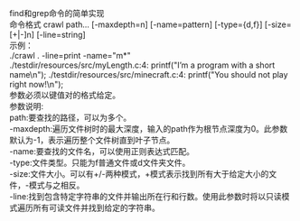 find和grep命令的简单实现  
命令格式 crawl path... [-maxdepth=n] [-name=pattern] [-type={d,f}] [-size=[+|-]n] [-line=string]  
示例：  
./crawl . -line=print -name="m*"  
./testdir/resources/src/myLength.c:4: printf("I’m a program with a short name\n");
./testdir/resources/src/minecraft.c:4: printf("You should not play right now!\n");  
参数必须以键值对的格式给定。  
参数说明:  
path:要查找的路径，可以为多个。  
-maxdepth:遍历文件树时的最大深度，输入的path作为根节点深度为0。此参数默认为-1，表示遍历整个文件树直到叶子节点。   
-name:要查找的文件名，可以使用正则表达式匹配。  
-type:文件类型。只能为f普通文件或d文件夹文件。  
-size:文件大小。可以有+/-两种模式，+模式表示找到所有大于给定大小的文件，-模式与之相反。  
-line:找到包含特定字符串的文件并输出所在行和行数。使用此参数时将以只读模式遍历所有可读文件并找到给定的字符串。

